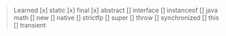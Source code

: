 > Learned
[x] static
[x] final
[x] abstract
[] interface
[] instanceof
[] java math
[] new
[] native
[] strictfp
[] super
[] throw
[] synchronized
[] this
[] transient
